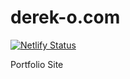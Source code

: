 derek-o.com
====================
[![Netlify Status](https://api.netlify.com/api/v1/badges/7320f702-8339-4311-8330-ee78fba7253c/deploy-status)](https://app.netlify.com/sites/derekolson/deploys)

Portfolio Site
